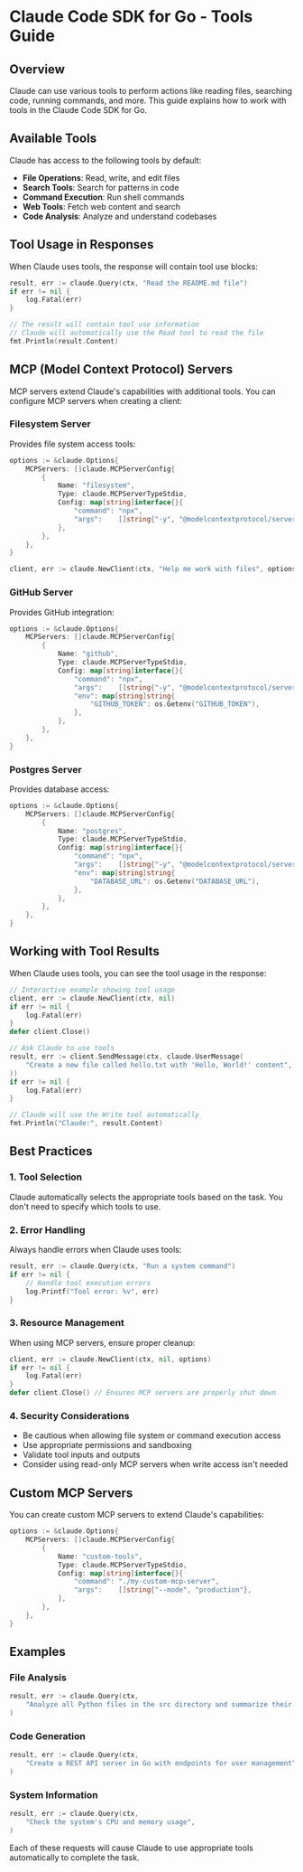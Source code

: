 # Claude Code SDK for Go - Tools Guide

## Overview

Claude can use various tools to perform actions like reading files, searching code, running commands, and more. This guide explains how to work with tools in the Claude Code SDK for Go.

## Available Tools

Claude has access to the following tools by default:

- **File Operations**: Read, write, and edit files
- **Search Tools**: Search for patterns in code
- **Command Execution**: Run shell commands
- **Web Tools**: Fetch web content and search
- **Code Analysis**: Analyze and understand codebases

## Tool Usage in Responses

When Claude uses tools, the response will contain tool use blocks:

```go
result, err := claude.Query(ctx, "Read the README.md file")
if err != nil {
    log.Fatal(err)
}

// The result will contain tool use information
// Claude will automatically use the Read tool to read the file
fmt.Println(result.Content)
```

## MCP (Model Context Protocol) Servers

MCP servers extend Claude's capabilities with additional tools. You can configure MCP servers when creating a client:

### Filesystem Server

Provides file system access tools:

```go
options := &claude.Options{
    MCPServers: []claude.MCPServerConfig{
        {
            Name: "filesystem",
            Type: claude.MCPServerTypeStdio,
            Config: map[string]interface{}{
                "command": "npx",
                "args":    []string{"-y", "@modelcontextprotocol/server-filesystem"},
            },
        },
    },
}

client, err := claude.NewClient(ctx, "Help me work with files", options)
```

### GitHub Server

Provides GitHub integration:

```go
options := &claude.Options{
    MCPServers: []claude.MCPServerConfig{
        {
            Name: "github",
            Type: claude.MCPServerTypeStdio,
            Config: map[string]interface{}{
                "command": "npx",
                "args":    []string{"-y", "@modelcontextprotocol/server-github"},
                "env": map[string]string{
                    "GITHUB_TOKEN": os.Getenv("GITHUB_TOKEN"),
                },
            },
        },
    },
}
```

### Postgres Server

Provides database access:

```go
options := &claude.Options{
    MCPServers: []claude.MCPServerConfig{
        {
            Name: "postgres",
            Type: claude.MCPServerTypeStdio,
            Config: map[string]interface{}{
                "command": "npx",
                "args":    []string{"-y", "@modelcontextprotocol/server-postgres"},
                "env": map[string]string{
                    "DATABASE_URL": os.Getenv("DATABASE_URL"),
                },
            },
        },
    },
}
```

## Working with Tool Results

When Claude uses tools, you can see the tool usage in the response:

```go
// Interactive example showing tool usage
client, err := claude.NewClient(ctx, nil)
if err != nil {
    log.Fatal(err)
}
defer client.Close()

// Ask Claude to use tools
result, err := client.SendMessage(ctx, claude.UserMessage(
    "Create a new file called hello.txt with 'Hello, World!' content",
))
if err != nil {
    log.Fatal(err)
}

// Claude will use the Write tool automatically
fmt.Println("Claude:", result.Content)
```

## Best Practices

### 1. Tool Selection
Claude automatically selects the appropriate tools based on the task. You don't need to specify which tools to use.

### 2. Error Handling
Always handle errors when Claude uses tools:

```go
result, err := claude.Query(ctx, "Run a system command")
if err != nil {
    // Handle tool execution errors
    log.Printf("Tool error: %v", err)
}
```

### 3. Resource Management
When using MCP servers, ensure proper cleanup:

```go
client, err := claude.NewClient(ctx, nil, options)
if err != nil {
    log.Fatal(err)
}
defer client.Close() // Ensures MCP servers are properly shut down
```

### 4. Security Considerations

- Be cautious when allowing file system or command execution access
- Use appropriate permissions and sandboxing
- Validate tool inputs and outputs
- Consider using read-only MCP servers when write access isn't needed

## Custom MCP Servers

You can create custom MCP servers to extend Claude's capabilities:

```go
options := &claude.Options{
    MCPServers: []claude.MCPServerConfig{
        {
            Name: "custom-tools",
            Type: claude.MCPServerTypeStdio,
            Config: map[string]interface{}{
                "command": "./my-custom-mcp-server",
                "args":    []string{"--mode", "production"},
            },
        },
    },
}
```

## Examples

### File Analysis
```go
result, err := claude.Query(ctx, 
    "Analyze all Python files in the src directory and summarize their purpose",
)
```

### Code Generation
```go
result, err := claude.Query(ctx,
    "Create a REST API server in Go with endpoints for user management",
)
```

### System Information
```go
result, err := claude.Query(ctx,
    "Check the system's CPU and memory usage",
)
```

Each of these requests will cause Claude to use appropriate tools automatically to complete the task.